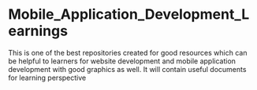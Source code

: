 # Mobile_Application_Development_Learnings
This is one of the best repositories created for good resources which can be helpful to learners for website development and mobile application development with good graphics as well. It will contain useful documents for learning perspective
